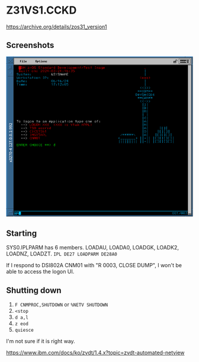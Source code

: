 # Z31VS1.CCKD

https://archive.org/details/zos31_version1

## Screenshots

![](ZOS31_1st.png)


## Starting

SYS0.IPLPARM has 6 members. LOADAU, LOADA0, LOADGK, LOADK2, LOADNZ, LOADZT.
`IPL DE27 LOADPARM DE28A0`

If I respond to DSI802A CNM01 with "R 0003, CLOSE DUMP", I won't be able to access the logon UI.

## Shutting down

1. `F CNMPROC,SHUTDOWN` or `%NETV SHUTDOWN`
2. `<stop`
3. `d a,l`
4. `z eod`
5. `quiesce`

I'm not sure if it is right way.

https://www.ibm.com/docs/ko/zvdt/1.4.x?topic=zvdt-automated-netview 
